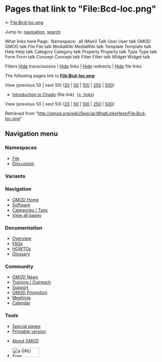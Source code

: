 <div id="mw-page-base" class="noprint">

</div>

<div id="mw-head-base" class="noprint">

</div>

<div id="content" class="mw-body" role="main">

<span id="top"></span>

<div id="mw-js-message" style="display:none;">

</div>



# <span dir="auto">Pages that link to "File:Bcd-loc.png"</span>

<div id="bodyContent">

<div id="contentSub">

← [File:Bcd-loc.png](/wiki/File:Bcd-loc.png "File:Bcd-loc.png")

</div>

<div id="jump-to-nav" class="mw-jump">

Jump to: [navigation](#mw-navigation), [search](#p-search)

</div>

<div id="mw-content-text">

What links here Page:  Namespace:  all (Main) Talk User User talk GMOD
GMOD talk File File talk MediaWiki MediaWiki talk Template Template talk
Help Help talk Category Category talk Property Property talk Type Type
talk Form Form talk Concept Concept talk Filter Filter talk Widget
Widget talk

Filters
[Hide](/mediawiki/index.php?title=Special:WhatLinksHere/File:Bcd-loc.png&hidetrans=1 "Special:WhatLinksHere/File:Bcd-loc.png")
transclusions \|
[Hide](/mediawiki/index.php?title=Special:WhatLinksHere/File:Bcd-loc.png&hidelinks=1 "Special:WhatLinksHere/File:Bcd-loc.png")
links \|
[Hide](/mediawiki/index.php?title=Special:WhatLinksHere/File:Bcd-loc.png&hideredirs=1 "Special:WhatLinksHere/File:Bcd-loc.png")
redirects \|
[Hide](/mediawiki/index.php?title=Special:WhatLinksHere/File:Bcd-loc.png&hideimages=1 "Special:WhatLinksHere/File:Bcd-loc.png")
file links

The following pages link to
**[File:Bcd-loc.png](/wiki/File:Bcd-loc.png "File:Bcd-loc.png")**:

View (previous 50 \| next 50)
([20](/mediawiki/index.php?title=Special:WhatLinksHere/File:Bcd-loc.png&limit=20 "Special:WhatLinksHere/File:Bcd-loc.png")
\|
[50](/mediawiki/index.php?title=Special:WhatLinksHere/File:Bcd-loc.png&limit=50 "Special:WhatLinksHere/File:Bcd-loc.png")
\|
[100](/mediawiki/index.php?title=Special:WhatLinksHere/File:Bcd-loc.png&limit=100 "Special:WhatLinksHere/File:Bcd-loc.png")
\|
[250](/mediawiki/index.php?title=Special:WhatLinksHere/File:Bcd-loc.png&limit=250 "Special:WhatLinksHere/File:Bcd-loc.png")
\|
[500](/mediawiki/index.php?title=Special:WhatLinksHere/File:Bcd-loc.png&limit=500 "Special:WhatLinksHere/File:Bcd-loc.png"))

- [Introduction to
  Chado](/wiki/Introduction_to_Chado "Introduction to Chado") (file
  link) ‎ <span class="mw-whatlinkshere-tools">([←
  links](/mediawiki/index.php?title=Special:WhatLinksHere&target=Introduction+to+Chado "Special:WhatLinksHere"))</span>

View (previous 50 \| next 50)
([20](/mediawiki/index.php?title=Special:WhatLinksHere/File:Bcd-loc.png&limit=20 "Special:WhatLinksHere/File:Bcd-loc.png")
\|
[50](/mediawiki/index.php?title=Special:WhatLinksHere/File:Bcd-loc.png&limit=50 "Special:WhatLinksHere/File:Bcd-loc.png")
\|
[100](/mediawiki/index.php?title=Special:WhatLinksHere/File:Bcd-loc.png&limit=100 "Special:WhatLinksHere/File:Bcd-loc.png")
\|
[250](/mediawiki/index.php?title=Special:WhatLinksHere/File:Bcd-loc.png&limit=250 "Special:WhatLinksHere/File:Bcd-loc.png")
\|
[500](/mediawiki/index.php?title=Special:WhatLinksHere/File:Bcd-loc.png&limit=500 "Special:WhatLinksHere/File:Bcd-loc.png"))

</div>

<div class="printfooter">

Retrieved from
"<http://gmod.org/wiki/Special:WhatLinksHere/File:Bcd-loc.png>"

</div>

<div id="catlinks" class="catlinks catlinks-allhidden">

</div>

<div class="visualClear">

</div>

</div>

</div>

<div id="mw-navigation">

## Navigation menu

<div id="mw-head">



<div id="left-navigation">

<div id="p-namespaces" class="vectorTabs" role="navigation"
aria-labelledby="p-namespaces-label">

### Namespaces

- <span id="ca-nstab-image"><a href="/wiki/File:Bcd-loc.png" accesskey="c"
  title="View the file page [c]">File</a></span>
- <span id="ca-talk"><a
  href="/mediawiki/index.php?title=File_talk:Bcd-loc.png&amp;action=edit&amp;redlink=1"
  accesskey="t"
  title="Discussion about the content page [t]">Discussion</a></span>

</div>

<div id="p-variants" class="vectorMenu emptyPortlet" role="navigation"
aria-labelledby="p-variants-label">

### 

### Variants[](#)

<div class="menu">

</div>

</div>

</div>

<div id="right-navigation">





</div>



</div>

</div>

</div>

<div id="mw-panel">

<div id="p-logo" role="banner">

<a href="/wiki/Main_Page"
style="background-image: url(http://gmod.org/images/GMOD-cogs.png);"
title="Visit the main page"></a>

</div>

<div id="p-Navigation" class="portal" role="navigation"
aria-labelledby="p-Navigation-label">

### Navigation

<div class="body">

- <span id="n-GMOD-Home">[GMOD Home](/wiki/Main_Page)</span>
- <span id="n-Software">[Software](/wiki/GMOD_Components)</span>
- <span id="n-Categories-.2F-Tags">[Categories /
  Tags](/wiki/Categories)</span>
- <span id="n-View-all-pages">[View all
  pages](/wiki/Special:AllPages)</span>

</div>

</div>

<div id="p-Documentation" class="portal" role="navigation"
aria-labelledby="p-Documentation-label">

### Documentation

<div class="body">

- <span id="n-Overview">[Overview](/wiki/Overview)</span>
- <span id="n-FAQs">[FAQs](/wiki/Category:FAQ)</span>
- <span id="n-HOWTOs">[HOWTOs](/wiki/Category:HOWTO)</span>
- <span id="n-Glossary">[Glossary](/wiki/Glossary)</span>

</div>

</div>

<div id="p-Community" class="portal" role="navigation"
aria-labelledby="p-Community-label">

### Community

<div class="body">

- <span id="n-GMOD-News">[GMOD News](/wiki/GMOD_News)</span>
- <span id="n-Training-.2F-Outreach">[Training /
  Outreach](/wiki/Training_and_Outreach)</span>
- <span id="n-Support">[Support](/wiki/Support)</span>
- <span id="n-GMOD-Promotion">[GMOD
  Promotion](/wiki/GMOD_Promotion)</span>
- <span id="n-Meetings">[Meetings](/wiki/Meetings)</span>
- <span id="n-Calendar">[Calendar](/wiki/Calendar)</span>

</div>

</div>

<div id="p-tb" class="portal" role="navigation"
aria-labelledby="p-tb-label">

### Tools

<div class="body">

- <span id="t-specialpages"><a href="/wiki/Special:SpecialPages" accesskey="q"
  title="A list of all special pages [q]">Special pages</a></span>
- <span id="t-print"><a
  href="/mediawiki/index.php?title=Special:WhatLinksHere/File:Bcd-loc.png&amp;printable=yes"
  rel="alternate" accesskey="p"
  title="Printable version of this page [p]">Printable version</a></span>

</div>

</div>

</div>

</div>

<div id="footer" role="contentinfo">

- <span id="footer-places-about">[About
  GMOD](/wiki/GMOD:About "GMOD:About")</span>

<!-- -->

- <span id="footer-copyrightico">[<img src="http://www.gnu.org/graphics/gfdl-logo-small.png" width="88"
  height="31" alt="a GNU Free Documentation License" />](http://www.gnu.org/licenses/fdl-1.3.html)</span>


<div style="clear:both">

</div>

</div>
